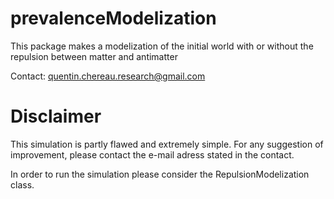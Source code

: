 # prevalenceModelization
This package makes a modelization of the initial world with or without the repulsion between matter and antimatter

Contact: quentin.chereau.research@gmail.com

# Disclaimer
This simulation is partly flawed and extremely simple. For any suggestion of improvement, please contact the e-mail adress stated in the contact.

In order to run the simulation please consider the RepulsionModelization class.
